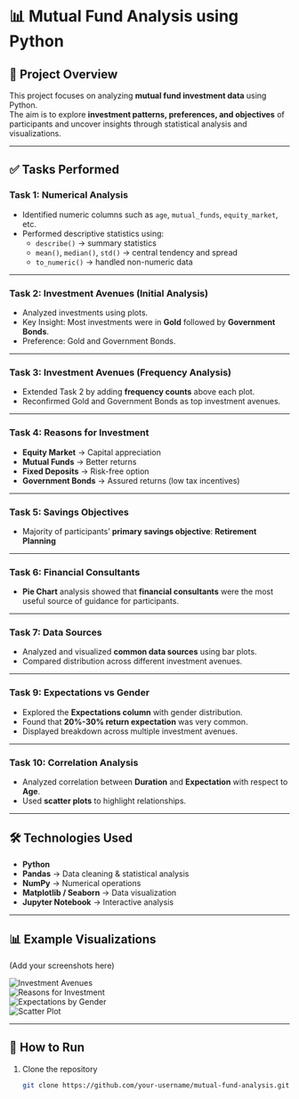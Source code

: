 # 📊 Mutual Fund Analysis using Python

## 📖 Project Overview
This project focuses on analyzing **mutual fund investment data** using Python.  
The aim is to explore **investment patterns, preferences, and objectives** of participants and uncover insights through statistical analysis and visualizations.

---

## ✅ Tasks Performed

### **Task 1: Numerical Analysis**
- Identified numeric columns such as `age`, `mutual_funds`, `equity_market`, etc.  
- Performed descriptive statistics using:  
  - `describe()` → summary statistics  
  - `mean()`, `median()`, `std()` → central tendency and spread  
  - `to_numeric()` → handled non-numeric data  

---

### **Task 2: Investment Avenues (Initial Analysis)**
- Analyzed investments using plots.  
- Key Insight: Most investments were in **Gold** followed by **Government Bonds**.  
- Preference: Gold and Government Bonds.  

---

### **Task 3: Investment Avenues (Frequency Analysis)**
- Extended Task 2 by adding **frequency counts** above each plot.  
- Reconfirmed Gold and Government Bonds as top investment avenues.  

---

### **Task 4: Reasons for Investment**
- **Equity Market** → Capital appreciation  
- **Mutual Funds** → Better returns  
- **Fixed Deposits** → Risk-free option  
- **Government Bonds** → Assured returns (low tax incentives)  

---

### **Task 5: Savings Objectives**
- Majority of participants’ **primary savings objective**: **Retirement Planning**  

---

### **Task 6: Financial Consultants**
- **Pie Chart** analysis showed that **financial consultants** were the most useful source of guidance for participants.  

---

### **Task 7: Data Sources**
- Analyzed and visualized **common data sources** using bar plots.  
- Compared distribution across different investment avenues.  

---

### **Task 9: Expectations vs Gender**
- Explored the **Expectations column** with gender distribution.  
- Found that **20%-30% return expectation** was very common.  
- Displayed breakdown across multiple investment avenues.  

---

### **Task 10: Correlation Analysis**
- Analyzed correlation between **Duration** and **Expectation** with respect to **Age**.  
- Used **scatter plots** to highlight relationships.  

---

## 🛠️ Technologies Used
- **Python**  
- **Pandas** → Data cleaning & statistical analysis  
- **NumPy** → Numerical operations  
- **Matplotlib / Seaborn** → Data visualization  
- **Jupyter Notebook** → Interactive analysis  

---

## 📊 Example Visualizations
(Add your screenshots here)

![Investment Avenues](images/investment_avenues.png)  
![Reasons for Investment](images/reasons.png)  
![Expectations by Gender](images/expectations.png)  
![Scatter Plot](images/scatter.png)  

---

## 🚀 How to Run
1. Clone the repository  
   ```bash
   git clone https://github.com/your-username/mutual-fund-analysis.git
